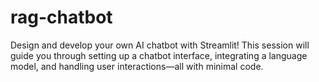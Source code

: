 # rag-chatbot
Design and develop your own AI chatbot with Streamlit! This session will guide you through setting up a chatbot interface, integrating a language model, and handling user interactions—all with minimal code.

